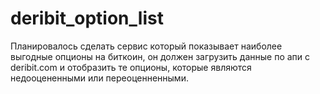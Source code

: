 # deribit_option_list
Планировалось сделать сервис который показывает наиболее выгодные опционы на биткоин, он должен загрузить данные по апи с deribit.com и отобразить те опционы, которые являются недооцененными или переоценненными.
